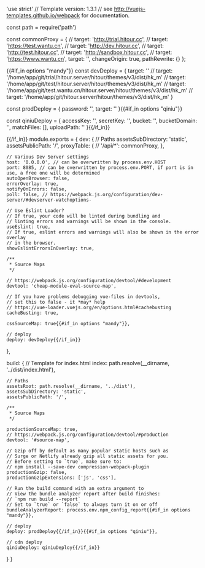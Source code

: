 'use strict'
// Template version: 1.3.1
// see http://vuejs-templates.github.io/webpack for documentation.

const path = require('path')

const commonProxy = {
  // target: 'http://trial.hitour.cc',
  // target: 'https://test.wantu.cn',
  // target: 'http://dev.hitour.cc',
  // target: 'http://test.hitour.cc',
  // target: 'http://sandbox.hitour.cc',
  // target: 'https://www.wantu.cn',
  target: '',
  changeOrigin: true,
  pathRewrite: {}
};

{{#if_in options "mandy"}}
const devDeploy = {
  target: ''
  // target: '/home/app/git/trial/hitour.server/hitour/themes/v3/dist/hk_m'
  // target: '/home/app/git/test/hitour.server/hitour/themes/v3/dist/hk_m'
  // target: '/home/app/git/test.wantu.cn/hitour.server/hitour/themes/v3/dist/hk_m'
  // target: '/home/app/git/hitour.server/hitour/themes/v3/dist/hk_m'
}

const prodDeploy = {
  password: '',
  target: ''
}{{#if_in options "qiniu"}}

const qiniuDeploy = {
  accessKey: '',
  secretKey: '',
  bucket: '',
  bucketDomain: '',
  matchFiles: [],
  uploadPath: ''
}{{/if_in}}

{{/if_in}}
module.exports = {
  dev: {
    // Paths
    assetsSubDirectory: 'static',
    assetsPublicPath: '/',
    proxyTable: {
      // '/api/*': commonProxy,
    },

    // Various Dev Server settings
    host: '0.0.0.0', // can be overwritten by process.env.HOST
    port: 8085, // can be overwritten by process.env.PORT, if port is in use, a free one will be determined
    autoOpenBrowser: false,
    errorOverlay: true,
    notifyOnErrors: false,
    poll: false, // https://webpack.js.org/configuration/dev-server/#devserver-watchoptions-

    // Use Eslint Loader?
    // If true, your code will be linted during bundling and
    // linting errors and warnings will be shown in the console.
    useEslint: true,
    // If true, eslint errors and warnings will also be shown in the error overlay
    // in the browser.
    showEslintErrorsInOverlay: true,

    /**
     * Source Maps
     */

    // https://webpack.js.org/configuration/devtool/#development
    devtool: 'cheap-module-eval-source-map',

    // If you have problems debugging vue-files in devtools,
    // set this to false - it *may* help
    // https://vue-loader.vuejs.org/en/options.html#cachebusting
    cacheBusting: true,

    cssSourceMap: true{{#if_in options "mandy"}},

    // deploy
    deploy: devDeploy{{/if_in}}
  },

  build: {
    // Template for index.html
    index: path.resolve(__dirname, '../dist/index.html'),

    // Paths
    assetsRoot: path.resolve(__dirname, '../dist'),
    assetsSubDirectory: 'static',
    assetsPublicPath: '/',

    /**
     * Source Maps
     */

    productionSourceMap: true,
    // https://webpack.js.org/configuration/devtool/#production
    devtool: '#source-map',

    // Gzip off by default as many popular static hosts such as
    // Surge or Netlify already gzip all static assets for you.
    // Before setting to `true`, make sure to:
    // npm install --save-dev compression-webpack-plugin
    productionGzip: false,
    productionGzipExtensions: ['js', 'css'],

    // Run the build command with an extra argument to
    // View the bundle analyzer report after build finishes:
    // `npm run build --report`
    // Set to `true` or `false` to always turn it on or off
    bundleAnalyzerReport: process.env.npm_config_report{{#if_in options "mandy"}},

    // deploy
    deploy: prodDeploy{{/if_in}}{{#if_in options "qiniu"}},

    // cdn deploy
    qiniuDeploy: qiniuDeploy{{/if_in}}
  }
}
